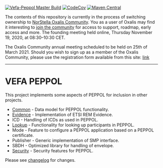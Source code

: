 [![Vefa-Peppol Master Build](https://github.com/OxalisCommunity/vefa-peppol/workflows/Vefa-Peppol%20Master%20Build/badge.svg?branch=master)](https://github.com/OxalisCommunity/vefa-peppol/actions?query=workflow%3A%22Vefa-Peppol%20Master%20Build%22)
[![CodeCov](https://codecov.io/gh/difi/vefa-peppol/branch/master/graph/badge.svg)](https://codecov.io/gh/difi/vefa-peppol)
[![Maven Central](https://img.shields.io/maven-central/v/no.difi.vefa/peppol-parent.svg)](http://search.maven.org/#search%7Cgav%7C1%7Cg%3A%22no.difi.vefa%22%20AND%20a%3A%22peppol-parent%22)

The contents of this repository is currently in the process of switching ownership to [NorStella Oxalis Community](https://www.oxalis.network/). You as a user of Oxalis may find it interesting to [join the community](https://www.oxalis.network/join) for access to support, roadmap, early access and more. The founding meeting held online, Thursday November 19, 2020, at 08:30–10:30 CET. 

The Oxalis Community annual meeting scheduled to be held on 25th of March 2021. Should you wish to sign up as a member of the Oxalis Community, please use the registration form available from this site: [link](https://www.oxalis.network/join)  

---
# VEFA PEPPOL

This project implements some aspects of PEPPOL for inclusion in other projects.

* [Common](peppol-common) - Data model for PEPPOL functionality.
* [Evidence](peppol-evidence) - Implementation of ETSI REM Evidence.
* ICD - Handling of ICDs as used in PEPPOL.
* [Lookup](peppol-lookup) - Functionality for looking up participants in PEPPOL.
* Mode - Feature to configure a PEPPOL application based on a PEPPOL certificate.
* Publisher - Generic implementation of SMP interface.
* SBDH - Optimized library for handling of envelope.
* [Security](peppol-security) - Security features for PEPPOL.

Please see [changelog](/CHANGELOG.md) for changes.
